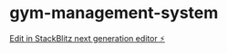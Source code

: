 # gym-management-system

[Edit in StackBlitz next generation editor ⚡️](https://stackblitz.com/~/github.com/Vikash-GitHere/gym-management-system)